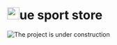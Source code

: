 # <img src="https://ru.vuejs.org/images/logo.png" height="28">ue sport store

  
![The project is under construction](http://www.pngall.com/wp-content/uploads/2018/04/Under-Construction-PNG-File-Download-Free.png)

